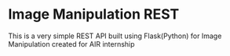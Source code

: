 # Image Manipulation REST
 This is a very simple REST API built using Flask(Python) for Image Manipulation created for AIR internship
